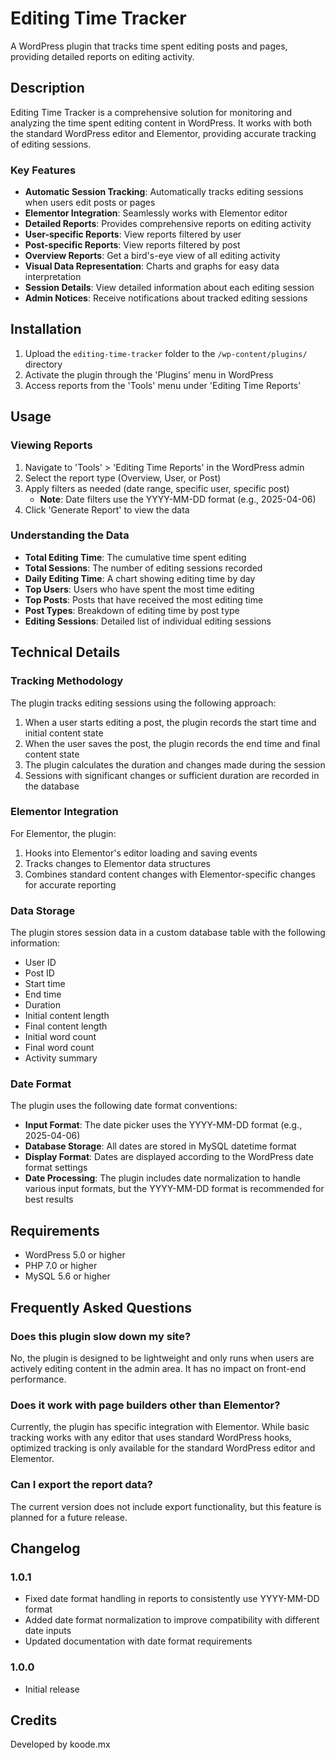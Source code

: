 # Editing Time Tracker

A WordPress plugin that tracks time spent editing posts and pages, providing detailed reports on editing activity.

## Description

Editing Time Tracker is a comprehensive solution for monitoring and analyzing the time spent editing content in WordPress. It works with both the standard WordPress editor and Elementor, providing accurate tracking of editing sessions.

### Key Features

- **Automatic Session Tracking**: Automatically tracks editing sessions when users edit posts or pages
- **Elementor Integration**: Seamlessly works with Elementor editor
- **Detailed Reports**: Provides comprehensive reports on editing activity
- **User-specific Reports**: View reports filtered by user
- **Post-specific Reports**: View reports filtered by post
- **Overview Reports**: Get a bird's-eye view of all editing activity
- **Visual Data Representation**: Charts and graphs for easy data interpretation
- **Session Details**: View detailed information about each editing session
- **Admin Notices**: Receive notifications about tracked editing sessions

## Installation

1. Upload the `editing-time-tracker` folder to the `/wp-content/plugins/` directory
2. Activate the plugin through the 'Plugins' menu in WordPress
3. Access reports from the 'Tools' menu under 'Editing Time Reports'

## Usage

### Viewing Reports

1. Navigate to 'Tools' > 'Editing Time Reports' in the WordPress admin
2. Select the report type (Overview, User, or Post)
3. Apply filters as needed (date range, specific user, specific post)
   - **Note**: Date filters use the YYYY-MM-DD format (e.g., 2025-04-06)
4. Click 'Generate Report' to view the data

### Understanding the Data

- **Total Editing Time**: The cumulative time spent editing
- **Total Sessions**: The number of editing sessions recorded
- **Daily Editing Time**: A chart showing editing time by day
- **Top Users**: Users who have spent the most time editing
- **Top Posts**: Posts that have received the most editing time
- **Post Types**: Breakdown of editing time by post type
- **Editing Sessions**: Detailed list of individual editing sessions

## Technical Details

### Tracking Methodology

The plugin tracks editing sessions using the following approach:

1. When a user starts editing a post, the plugin records the start time and initial content state
2. When the user saves the post, the plugin records the end time and final content state
3. The plugin calculates the duration and changes made during the session
4. Sessions with significant changes or sufficient duration are recorded in the database

### Elementor Integration

For Elementor, the plugin:

1. Hooks into Elementor's editor loading and saving events
2. Tracks changes to Elementor data structures
3. Combines standard content changes with Elementor-specific changes for accurate reporting

### Data Storage

The plugin stores session data in a custom database table with the following information:

- User ID
- Post ID
- Start time
- End time
- Duration
- Initial content length
- Final content length
- Initial word count
- Final word count
- Activity summary

### Date Format

The plugin uses the following date format conventions:

- **Input Format**: The date picker uses the YYYY-MM-DD format (e.g., 2025-04-06)
- **Database Storage**: All dates are stored in MySQL datetime format
- **Display Format**: Dates are displayed according to the WordPress date format settings
- **Date Processing**: The plugin includes date normalization to handle various input formats, but the YYYY-MM-DD format is recommended for best results

## Requirements

- WordPress 5.0 or higher
- PHP 7.0 or higher
- MySQL 5.6 or higher

## Frequently Asked Questions

### Does this plugin slow down my site?

No, the plugin is designed to be lightweight and only runs when users are actively editing content in the admin area. It has no impact on front-end performance.

### Does it work with page builders other than Elementor?

Currently, the plugin has specific integration with Elementor. While basic tracking works with any editor that uses standard WordPress hooks, optimized tracking is only available for the standard WordPress editor and Elementor.

### Can I export the report data?

The current version does not include export functionality, but this feature is planned for a future release.

## Changelog

### 1.0.1
- Fixed date format handling in reports to consistently use YYYY-MM-DD format
- Added date format normalization to improve compatibility with different date inputs
- Updated documentation with date format requirements

### 1.0.0
- Initial release

## Credits

Developed by koode.mx
